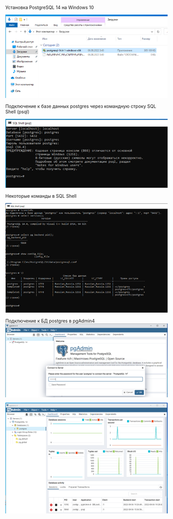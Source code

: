 Установка PostgreSQL 14 на Windows 10

![Установка](https://github.com/MariKuznetsova/StudyDatabases/blob/main/homework/1.6.%20%D0%A3%D1%81%D1%82%D0%B0%D0%BD%D0%BE%D0%B2%D0%BA%D0%B0%20Postgres/1.%D0%97%D0%B0%D0%BF%D1%83%D1%81%D0%BA_%D1%83%D1%81%D1%82%D0%B0%D0%BD%D0%BE%D0%B2%D0%BA%D0%B8.png?raw=true)


Подключение к базе данных postgres через командную строку SQL Shell (psql)

![Подключение через командную строку](https://github.com/MariKuznetsova/StudyDatabases/blob/main/homework/1.6.%20%D0%A3%D1%81%D1%82%D0%B0%D0%BD%D0%BE%D0%B2%D0%BA%D0%B0%20Postgres/6.%D0%9F%D0%BE%D0%B4%D0%BA%D0%BB%D1%8E%D1%87%D0%B5%D0%BD%D0%B8%D0%B5_%D0%BA_%D1%81%D0%B5%D1%80%D0%B2%D0%B5%D1%80%D1%83.png?raw=true)

Некоторые команды в SQL Shell

![Команды в SQL Shell](https://github.com/MariKuznetsova/StudyDatabases/blob/main/homework/1.6.%20%D0%A3%D1%81%D1%82%D0%B0%D0%BD%D0%BE%D0%B2%D0%BA%D0%B0%20Postgres/7.%D0%9D%D0%B5%D0%BA%D0%BE%D1%82%D0%BE%D1%80%D1%8B%D0%B5_%D0%BA%D0%BE%D0%BC%D0%B0%D0%BD%D0%B4%D1%8B_%D0%B2_SQLShell.png?raw=true)


Подключение к БД postgres в pgAdmin4
![Ввод пароля в pgAdmin](https://github.com/MariKuznetsova/StudyDatabases/blob/main/homework/1.6.%20%D0%A3%D1%81%D1%82%D0%B0%D0%BD%D0%BE%D0%B2%D0%BA%D0%B0%20Postgres/8.%D0%9F%D0%BE%D0%B4%D0%BA%D0%BB%D1%8E%D1%87%D0%B5%D0%BD%D0%B8%D0%B5_%D0%BA_postgres_%D0%B2_pgadmin.png?raw=true)

![Доступ к postgres через pgAdmin](https://github.com/MariKuznetsova/StudyDatabases/blob/main/homework/1.6.%20%D0%A3%D1%81%D1%82%D0%B0%D0%BD%D0%BE%D0%B2%D0%BA%D0%B0%20Postgres/9.%D0%9F%D0%BE%D0%B4%D0%BA%D0%BB%D1%8E%D1%87%D0%B5%D0%BD%D0%BE_%D0%BA_postgres_%D0%B2_pgadmin.png?raw=true)